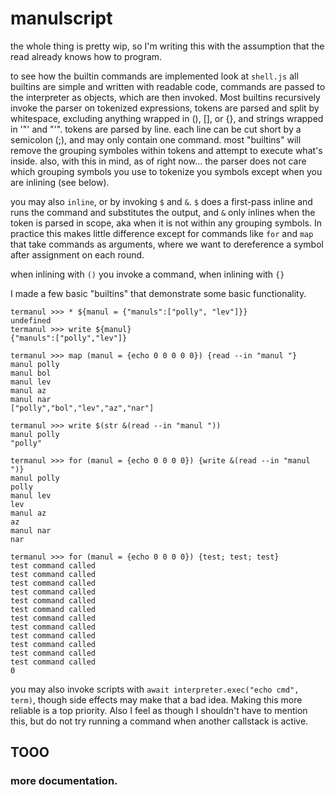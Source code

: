 # manulscript

the whole thing is pretty wip, so I'm writing this with the assumption that the read already knows how to program.

to see how the builtin commands are implemented look at `shell.js` all builtins are simple and written with readable code, commands are passed to the interpreter as objects, which are then invoked. Most builtins recursively invoke the parser on tokenized expressions, tokens are parsed and split by whitespace, excluding anything wrapped in (), [], or {}, and strings wrapped in '"' and "'". tokens are parsed by line. each line can be cut short by a semicolon (;), and may only contain one command. most "builtins" will remove the grouping symboles within tokens and attempt to execute what's inside. also, with this in mind, as of right now... the parser does not care which grouping symbols you use to tokenize you symbols except when you are inlining (see below).

you may also `inline`, or by invoking `$` and `&`. `$` does a first-pass inline and runs the command and substitutes the output, and `&` only inlines when the token is parsed in scope, aka when it is not within any grouping symbols. In practice this makes little difference except for commands like `for` and `map` that take commands as arguments, where we want to dereference a symbol after assignment on each round.

when inlining with `()` you invoke a command, when inlining with `{}`

I made a few basic "builtins" that demonstrate some basic functionality. 

```
termanul >>> * ${manul = {"manuls":["polly", "lev"]}}
undefined
termanul >>> write ${manul}
{"manuls":["polly","lev"]}
```

```
termanul >>> map (manul = {echo 0 0 0 0 0}) {read --in "manul "}
manul polly
manul bol
manul lev
manul az
manul nar
["polly","bol","lev","az","nar"]
```

```
termanul >>> write $(str &(read --in "manul "))
manul polly
"polly"
```

```
termanul >>> for (manul = {echo 0 0 0 0}) {write &(read --in "manul ")}
manul polly
polly
manul lev
lev
manul az
az
manul nar
nar
```

```
termanul >>> for (manul = {echo 0 0 0 0}) {test; test; test}
test command called
test command called
test command called
test command called
test command called
test command called
test command called
test command called
test command called
test command called
test command called
test command called
0
```

you may also invoke scripts with `await interpreter.exec("echo cmd", term)`, though side effects may make that a bad idea. Making this more reliable is a top priority. Also I feel as though I shouldn't have to mention this, but do not try running a command when another callstack is active.

## TOOO 
### more documentation.

